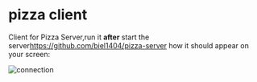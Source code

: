 # pizza client
Client for Pizza Server,run it **after** start the server<a>https://github.com/biel1404/pizza-server</a>
how it should appear on your screen:

![connection](https://github.com/biel1404/pizza-client/assets/73791279/50f450e9-14a2-482f-85a7-120bd50a5e1b)
